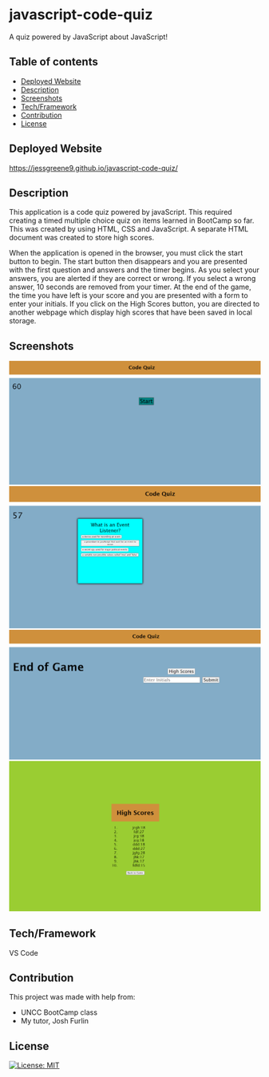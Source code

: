 # javascript-code-quiz
A quiz powered by JavaScript about JavaScript!


## Table of contents
- [Deployed Website](#deployedwebsite)
- [Description](#description)
- [Screenshots](#screenshots)
- [Tech/Framework](#tech/framework)
- [Contribution](#contribution)
- [License](#license)

## Deployed Website

 https://jessgreene9.github.io/javascript-code-quiz/


## Description

This application is a code quiz powered by javaScript. This required creating a timed multiple choice quiz on items learned in BootCamp so far. This was created by using HTML, CSS and JavaScript. A separate HTML document was created to store high scores. 

When the application is opened in the browser, you must click the start button to begin. The start button then disappears and you are presented with the first question and answers and the timer begins. As you select your answers, you are alerted if they are correct or wrong. If you select a wrong answer, 10 seconds are removed from your timer. At the end of the game, the time you have left is your score and you are presented with a form to enter your initials. If you click on the High Scores button, you are directed to another webpage which display high scores that have been saved in local storage.

## Screenshots

<img src="./Assets/images/screenshot-start.png">
<img src="./Assets/images/Screenshot.png">
<img src = "./Assets/images/Screenshot-end-of-game.png">
<img src="./Assets/images/screen-shot-high-scores.png">



## Tech/Framework

VS Code

## Contribution

This project was made with help from:

* UNCC BootCamp class
* My tutor, Josh Furlin



## License

[![License: MIT](https://img.shields.io/badge/License-MIT-yellow.svg)](https://opensource.org/licenses/MIT)